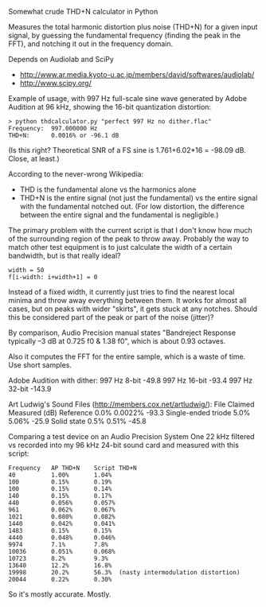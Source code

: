 Somewhat crude THD+N calculator in Python

Measures the total harmonic distortion plus noise (THD+N) for a given input 
signal, by guessing the fundamental frequency (finding the peak in the FFT), 
and notching it out in the frequency domain.

Depends on Audiolab and SciPy

* http://www.ar.media.kyoto-u.ac.jp/members/david/softwares/audiolab/
* http://www.scipy.org/

Example of usage, with 997 Hz full-scale sine wave generated by Adobe Audition 
at 96 kHz, showing the 16-bit quantization distortion:

    > python thdcalculator.py "perfect 997 Hz no dither.flac"
    Frequency:	997.000000 Hz
    THD+N:  	0.0016% or -96.1 dB

(Is this right?  Theoretical SNR of a FS sine is 1.761+6.02*16 = -98.09 dB.  
Close, at least.)

According to the never-wrong Wikipedia:

* THD is the fundamental alone vs the harmonics alone
* THD+N is the entire signal (not just the fundamental) vs the entire signal 
with the fundamental notched out.  (For low distortion, the difference between 
the entire signal and the fundamental is negligible.)

The primary problem with the current script is that I don't know how much of 
the surrounding region of the peak to throw away.  Probably the way to match 
other test equipment is to just calculate the width of a certain bandwidth, 
but is that really ideal?

    width = 50
    f[i-width: i+width+1] = 0

Instead of a fixed width, it currently just tries to find the nearest local 
minima and throw away everything between them.  It works for almost all cases, 
but on peaks with wider "skirts", it gets stuck at any notches.  Should this 
be considered part of the peak or part of the noise (jitter)?

By comparison, Audio Precision manual states "Bandreject Response typically 
–3 dB at 0.725 f0 & 1.38 f0", which is about 0.93 octaves.

Also it computes the FFT for the entire sample, which is a waste of time.  Use 
short samples.

Adobe Audition with dither:
    997 Hz 8-bit    -49.8
    997 Hz 16-bit   -93.4
    997 Hz 32-bit   -143.9

Art Ludwig's Sound Files (http://members.cox.net/artludwig/):
    File                Claimed  Measured  (dB)
    Reference           0.0%     0.0022%   -93.3
    Single-ended triode 5.0%     5.06%     -25.9
    Solid state         0.5%     0.51%     -45.8

Comparing a test device on an Audio Precision System One 22 kHz filtered vs 
recorded into my 96 kHz 24-bit sound card and measured with this script:

    Frequency   AP THD+N    Script THD+N
    40          1.00%       1.04%
    100         0.15%       0.19%
    100         0.15%       0.14%
    140         0.15%       0.17%
    440         0.056%      0.057%
    961         0.062%      0.067%
    1021        0.080%      0.082%
    1440        0.042%      0.041%
    1483        0.15%       0.15%
    4440        0.048%      0.046%
    9974        7.1%        7.8%
    10036       0.051%      0.068%
    10723       8.2%        9.3%
    13640       12.2%       16.8%
    19998       20.2%       56.3%  (nasty intermodulation distortion)
    20044       0.22%       0.30%

So it's mostly accurate.   Mostly.
